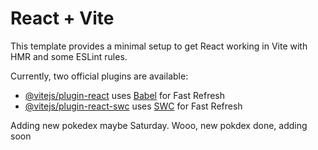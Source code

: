 # React + Vite

This template provides a minimal setup to get React working in Vite with HMR and some ESLint rules. 

Currently, two official plugins are available: 

- [@vitejs/plugin-react](https://github.com/vitejs/vite-plugin-react/blob/main/packages/plugin-react/README.md) uses [Babel](https://babeljs.io/) for Fast Refresh
- [@vitejs/plugin-react-swc](https://github.com/vitejs/vite-plugin-react-swc) uses [SWC](https://swc.rs/) for Fast Refresh

Adding new pokedex maybe Saturday. Wooo, new pokdex done, adding soon 
